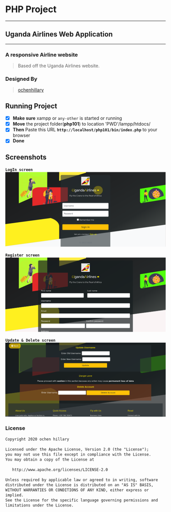 
# __PHP Project__
___

## Uganda Airlines Web Application
<!-- <img src="./bin/favicon.ico" width="250px" /> -->
___

### A responsive Airline website
> Based off the Uganda Airlines website.

### Designed By
  > [ochenhillary](https://github.com/occn8)

## Running Project
* [x] __Make sure__ xampp or `any-other` is started or running
* [x] __Move__ the project folder(__php101__) to location 'PWD'/lampp/htdocs/
* [x] __Then__ Paste this URL __`http://localhost/php101/bin/index.php`__ to your browser
* [x] __Done__

## Screenshots
__`LogIn screen`__
<img src="screen1.png" />

__`Register screen`__
<img src="screen2.png" />

__`Update & Delete screen`__
<img src="screen3.png" />

### License

    Copyright 2020 ochen hillary

    Licensed under the Apache License, Version 2.0 (the "License");
    you may not use this file except in compliance with the License.
    You may obtain a copy of the License at

       http://www.apache.org/licenses/LICENSE-2.0

    Unless required by applicable law or agreed to in writing, software
    distributed under the License is distributed on an "AS IS" BASIS,
    WITHOUT WARRANTIES OR CONDITIONS OF ANY KIND, either express or implied.
    See the License for the specific language governing permissions and
    limitations under the License.
